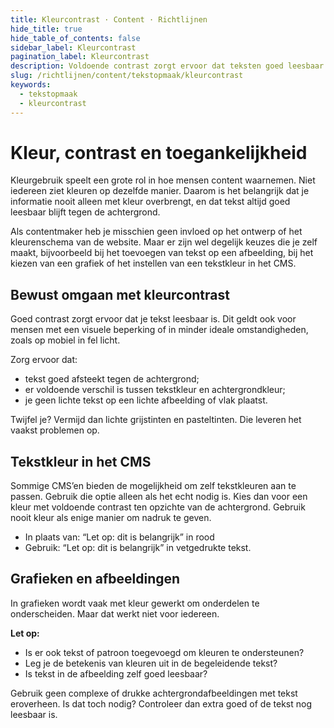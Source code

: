 ```yaml
---
title: Kleurcontrast · Content · Richtlijnen
hide_title: true
hide_table_of_contents: false
sidebar_label: Kleurcontrast
pagination_label: Kleurcontrast
description: Voldoende contrast zorgt ervoor dat teksten goed leesbaar zijn. Ook wanneer iemand slechtziend is of als de zon op je smartphone schijnt.
slug: /richtlijnen/content/tekstopmaak/kleurcontrast
keywords:
  - tekstopmaak
  - kleurcontrast
---
```


<!-- @license CC0-1.0 -->

# Kleur, contrast en toegankelijkheid

Kleurgebruik speelt een grote rol in hoe mensen content waarnemen. Niet iedereen ziet kleuren op dezelfde manier. Daarom is het belangrijk dat je informatie nooit alleen met kleur overbrengt, en dat tekst altijd goed leesbaar blijft tegen de achtergrond.

Als contentmaker heb je misschien geen invloed op het ontwerp of het kleurenschema van de website. Maar er zijn wel degelijk keuzes die je zelf maakt, bijvoorbeeld bij het toevoegen van tekst op een afbeelding, bij het kiezen van een grafiek of het instellen van een tekstkleur in het CMS.

## Bewust omgaan met kleurcontrast

Goed contrast zorgt ervoor dat je tekst leesbaar is. Dit geldt ook voor mensen met een visuele beperking of in minder ideale omstandigheden, zoals op mobiel in fel licht.

Zorg ervoor dat:

- tekst goed afsteekt tegen de achtergrond;
- er voldoende verschil is tussen tekstkleur en achtergrondkleur;
- je geen lichte tekst op een lichte afbeelding of vlak plaatst.

Twijfel je? Vermijd dan lichte grijstinten en pasteltinten. Die leveren het vaakst problemen op.

## Tekstkleur in het CMS

Sommige CMS’en bieden de mogelijkheid om zelf tekstkleuren aan te passen. Gebruik die optie alleen als het echt nodig is. Kies dan voor een kleur met voldoende contrast ten opzichte van de achtergrond. Gebruik nooit kleur als enige manier om nadruk te geven.

<!-- Dit omzetten naar Do's en Dont's -->

- In plaats van: “Let op: dit is belangrijk” in rood
- Gebruik: “Let op: dit is belangrijk” in vetgedrukte tekst.

## Grafieken en afbeeldingen

In grafieken wordt vaak met kleur gewerkt om onderdelen te onderscheiden. Maar dat werkt niet voor iedereen.

**Let op:**

- Is er ook tekst of patroon toegevoegd om kleuren te ondersteunen?
- Leg je de betekenis van kleuren uit in de begeleidende tekst?
- Is tekst in de afbeelding zelf goed leesbaar?

Gebruik geen complexe of drukke achtergrondafbeeldingen met tekst eroverheen. Is dat toch nodig? Controleer dan extra goed of de tekst nog leesbaar is.
